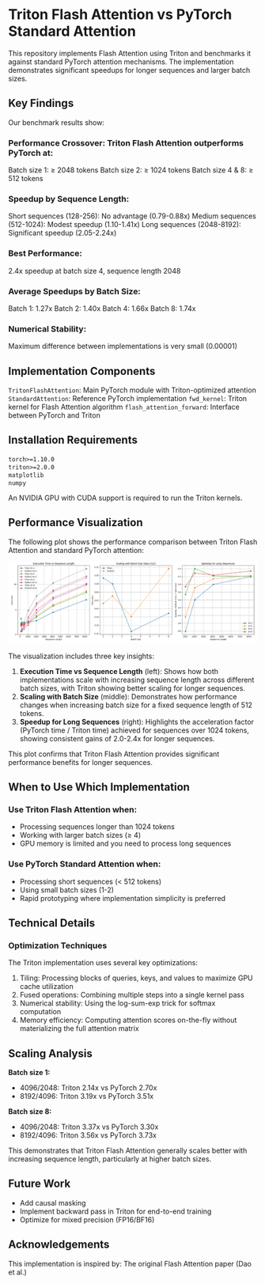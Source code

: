 # Triton Flash Attention vs PyTorch Standard Attention
This repository implements Flash Attention using Triton and benchmarks it against standard PyTorch attention mechanisms. The implementation demonstrates significant speedups for longer sequences and larger batch sizes.


## Key Findings
Our benchmark results show:

### Performance Crossover: Triton Flash Attention outperforms PyTorch at:

Batch size 1: ≥ 2048 tokens
Batch size 2: ≥ 1024 tokens
Batch size 4 & 8: ≥ 512 tokens


### Speedup by Sequence Length:

Short sequences (128-256): No advantage (0.79-0.88x)
Medium sequences (512-1024): Modest speedup (1.10-1.41x)
Long sequences (2048-8192): Significant speedup (2.05-2.24x)


### Best Performance: 
2.4x speedup at batch size 4, sequence length 2048

### Average Speedups by Batch Size:

Batch 1: 1.27x
Batch 2: 1.40x
Batch 4: 1.66x
Batch 8: 1.74x


### Numerical Stability: 
Maximum difference between implementations is very small (0.00001)

## Implementation Components

`TritonFlashAttention`: Main PyTorch module with Triton-optimized attention
`StandardAttention`: Reference PyTorch implementation
`fwd_kernel`: Triton kernel for Flash Attention algorithm
`flash_attention_forward`: Interface between PyTorch and Triton

## Installation Requirements
```
torch>=1.10.0
triton>=2.0.0
matplotlib
numpy
```

An NVIDIA GPU with CUDA support is required to run the Triton kernels.


## Performance Visualization

The following plot shows the performance comparison between Triton Flash Attention and standard PyTorch attention:

![Flash Attention vs PyTorch Performance](flash_attention_benchmark.png)

The visualization includes three key insights:
1. **Execution Time vs Sequence Length** (left): Shows how both implementations scale with increasing sequence length across different batch sizes, with Triton showing better scaling for longer sequences.
2. **Scaling with Batch Size** (middle): Demonstrates how performance changes when increasing batch size for a fixed sequence length of 512 tokens.
3. **Speedup for Long Sequences** (right): Highlights the acceleration factor (PyTorch time / Triton time) achieved for sequences over 1024 tokens, showing consistent gains of 2.0-2.4x for longer sequences.

This plot confirms that Triton Flash Attention provides significant performance benefits for longer sequences.

## When to Use Which Implementation

### Use Triton Flash Attention when:

- Processing sequences longer than 1024 tokens
- Working with larger batch sizes (≥ 4)
- GPU memory is limited and you need to process long sequences


### Use PyTorch Standard Attention when:

- Processing short sequences (< 512 tokens)
- Using small batch sizes (1-2)
- Rapid prototyping where implementation simplicity is preferred


## Technical Details

### Optimization Techniques
The Triton implementation uses several key optimizations:

1. Tiling: Processing blocks of queries, keys, and values to maximize GPU cache utilization
2. Fused operations: Combining multiple steps into a single kernel pass
3. Numerical stability: Using the log-sum-exp trick for softmax computation
4. Memory efficiency: Computing attention scores on-the-fly without materializing the full attention matrix

## Scaling Analysis

**Batch size 1:**

- 4096/2048: Triton 2.14x vs PyTorch 2.70x
- 8192/4096: Triton 3.19x vs PyTorch 3.51x


**Batch size 8:**

- 4096/2048: Triton 3.37x vs PyTorch 3.30x
- 8192/4096: Triton 3.56x vs PyTorch 3.73x


This demonstrates that Triton Flash Attention generally scales better with increasing sequence length, particularly at higher batch sizes.


## Future Work

- Add causal masking 
- Implement backward pass in Triton for end-to-end training
- Optimize for mixed precision (FP16/BF16)

## Acknowledgements

This implementation is inspired by:
The original Flash Attention paper (Dao et al.)
